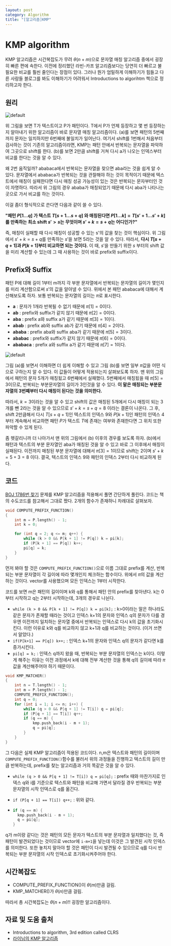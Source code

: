 ```yaml
---
layout: post
category: Algorithm
title: "[알고리즘]KMP"
---
```


# KMP algorithm

KMP 알고리즘은 시간복잡도가 무려 $\theta(n+m)$으로 문자열 매칭 알고리즘 중에서 굉장히 빠른 편에 속한다. 이전에 정리했던 라빈-카프 알고리즘보다는 당연히 더 빠르고 불필요한 비교를 훨씬 줄인다는 장점이 있다. 그러나 뭔가 엄밀하게 이해하기가 힘들고 다른 사람들 블로그를 봐도 이해하기가 어려워서 Introductions to algorihtm 책으로 정리하고자 한다.

## 원리

![default](https://user-images.githubusercontent.com/35518072/40884406-f2b2cf14-674d-11e8-8a69-9bf553ce97f6.JPG)

위 그림을 보면 T가 텍스트이고 P가 패턴이다. T에서 P가 언제 등장하고 몇 번 등장하는지 알아내기 위한 알고리즘이 바로 문자열 매칭 알고리즘이다. (a)를 보면 패턴의 5번째까지 문자는 일치하지만 6번째에 불일치가 일어난다. 여기서 shift를 1번해서 처음부터 검사하는 것이 기존의 알고리즘이라면, KMP는 패턴 안에서 반복되는 문자열을 파악하여 그곳으로 shift를 한다. (b)를 보면 2만큼 shift를 거쳐 다시 a가 나오는 인덱스부터 비교를 한다는 것을 알 수 있다. 

왜 2번 움직일까? ababaca에서 반복되는 문자열을 찾으면 aba라는 것을 쉽게 알 수 있다. 문자열에서 ababaca가 반복되는 것을 관찰해야 하는 것이 목적이기 때문에 텍스트에서 매칭이 실패한다면 다시 매칭 성공 가능성이 있는 것은 반복되는 문자부터인 것이 자명하다. 따라서 위 그림의 경우 ababa가 매칭되었기 때문에 다시 aba가 나타나는 곳으로 가서 비교를 하는 것이다.

이걸 좀더 형식적으로 쓴다면 다음과 같이 쓸 수 있다.

**"패턴 $P[1...q]$ 가 텍스트 $T[s+1...s+q]$ 와 매칭된다면 $P[1...k]=T[s'+1...s'+k]$를 만족하는 최소 shift $s'>s$는 무엇이며 $s'+k=s+q$는 어디인가?"**

즉, 매칭이 실패할 때 다시 매칭이 성공할 수 있는 s'의 값을 찾는 것이 핵심이다. 위 그림에서 $s'+k=s+q$를 만족하는 $s'$을 보면 5라는 것을 알 수 있다. 따라서, **다시 $T[s+q+1]$과 $P[k+1]$부터 비교하면 되는 것이다.** 이 때, $s'$을 만들기 위한 $s$ 부터의 shift 값을 미리 계산할 수 있는데 그 때 사용하는 것이 바로 prefix와 suffix이다.



## Prefix와 Suffix

패턴 P에 대해 길이 1부터 m까지 각 부분 문자열에서 반복되는 문자열의 길이가 몇인지를 미리 계산함으로써 $s'$의 값을 알아낼 수 있다. 위에서 본 패턴 ababaca에 대해서 계산해보도록 하자. 보통 반복되는 문자열의 길이는 $\pi$로 표시한다.

* **a** : 문자가 1개라 반복될 수 없기 때문에 $\pi[1]=0$이다.
* **ab** : prefix와 suffix가 같지 않기 때문에 $\pi[2]=0$이다.
* **aba** : prefix a와 suffix a가 같기 때문에 $\pi[3]=1$이다.
* **abab** : prefix ab와 suffix ab가 같기 때문에 $\pi[4]=2$이다.
* **ababa** : prefix aba와 suffix aba가 같기 때문에 $\pi[5]=3$이다.
* **ababac** : prefix와 suffix가 같지 않기 때문에 $\pi[6]=0$이다.
* **ababaca** : prefix a와 suffix a가 같기 때문에 $\pi[7]=1$이다.

![default](https://user-images.githubusercontent.com/35518072/40884614-f8938d2a-6751-11e8-9c9c-c4d08fbdea0a.JPG)

그림 (a)를 보면서 이해하면 더 쉽게 이해할 수 있고 그림 (b)를 보면 일부 $\pi$값을 어떤 식으로 구하는지 알 수 있다. 이 값들이 어떻게 적용되는지 살펴보도록 하자. 맨 위의 그림에서 패턴의 문자 5개가 매칭됬고 6번째에서 실패했다. 5번째에서 매칭됬을 때 $\pi[5]=3$이므로, 반복되는 부분문자열의 길이가 3인것을 알 수 있다. **이 말은 매칭되는 부분문자열의 3번째부터 다시 매칭이 된다는 것을 의미한다.**

따라서, $k=3$이라는 것을 알 수 있고 shift의 값은 매칭된 5개에서 다시 매칭이 되는 3개를 뺀 2라는 것을 알 수 있으므로 $s'+k=s+q=8$ 이라는 결론이 나온다. 그 후, shift 2만큼해서 다시 $T[s+q+1]$인 텍스트의 인덱스 9와 $P[k+1]$인 패턴의 인덱스 4부터 계속해서 비교하면 패턴 $P$가 텍스트 $T$에 존재는 여부와 존재한다면 그 위치 또한 파악할 수 있게 된다.

좀 헷갈리니까 더 나아가서 맨 위의 그림에서 (b) 이후의 경우를 보도록 하자. (b)에서 패턴과 텍스트의 부분 문자열인 aba가 매칭된 것을 알 수 있고 바로 그 이후에서 매칭이 실패된다.  이전까지 매칭된 부분 문자열에 대해서 $\pi[3]=1$이므로 shift는 2이며 $s'+k=5+3=8$ 이다. 결국, 텍스트의 인덱스 9와 패턴의 인덱스 2부터 다시 비교하게 된다. 



## 코드

[BOJ 1786번 찾기](https://www.acmicpc.net/problem/1786) 문제를 KMP 알고리즘을 적용해서 풀면 간단하게 풀린다. 코드는 책의 수도코드를 참고해서 그대로 짰다. 2개의 함수가 존재하니 차례대로 살펴보자.

```c++
void COMPUTE_PREFIX_FUNCTION()
{
	int m = P.length() - 1;
	int k = 0;

	for (int q = 2; q <= m; q++) {
		while (k > 0 && P[k + 1] != P[q]) k = pi[k];
		if (P[k + 1] == P[q]) k++;
		pi[q] = k;
	}
}
```

먼저 봐야 할 것은 `COMPUTE_PREFIX_FUNCTION()`으로 이름 그대로 prefix를 계산, 반복되는 부분 문자열이 각 길이에 따라 몇개인지 체크하는 함수이다. 위에서 $\pi$의 값을 계산하는 것이다. vector를 사용했으며 모든 인덱스는 1부터 시작한다. 

코드를 보면 m은 패턴의 길이이며 k와 q를 통해서 패턴 안의 prefix를 찾아낸다. k는 0부터 시작하고 q는 2부터 시작하는데, 3개의 경우로 나뉜다.

* `while (k > 0 && P[k + 1] != P[q]) k = pi[k];` : k>0이라는 말은 하나라도 같은 문자가 존재할 때라는 것이고 인덱스 k+1의 문자와 인덱스 q의 문자가 다를 경우엔 이전까지 일치하는 문자열 중에서 반복되는 인덱스로 다시 k의 값을 초기화시킨다. 이런 이유로 k와 q를 비교하지 않고 k+1과 q를 비교하는 것이다. (이거 쓰면서 알았다.)
* `if(P[k+1] == P[q]) k++;` : 인덱스 k+1의 문자와 인덱스 q의 문자가 같다면 k를 증가시킨다.
* `pi[q] = k;` : 인덱스 q까지 왔을 때, 반복되는 부분 문자열의 인덱스는 k이다. 이렇게 해주는 이유는 이전 과정에서 k에 대해 전부 계산한 것을 통해 q의 길이에 따라 $\pi$ 값을 계산해주어야 하기 때문이다.

```c++
void KMP_MATCHER()
{
	int n = T.length() - 1;
	int m = P.length() - 1;
	COMPUTE_PREFIX_FUNCTION();
	int q = 0;
	for (int i = 1; i <= n; i++) {
		while (q > 0 && P[q + 1] != T[i]) q = pi[q];
		if (P[q + 1] == T[i]) q++;
		if (q == m) {
			kmp.push_back(i - m + 1);
			q = pi[q];
		}
	}
}
```

그 다음은 실제 KMP 알고리즘이 적용된 코드이다. n,m은 텍스트와 패턴의 길이이며 `COMPUTE_PREFIX_FUNCTION()`함수를 불러서 위의 과정들을 진행하고 텍스트의 길이 만큼 반복하는데, prefix를 찾는 알고리즘과 거의 똑같은 것을 알 수 있다. 

* `while (q > 0 && P[q + 1] != T[i]) q = pi[q];` : prefix 때와 마찬가지로 인덱스 q와 i를 기준으로 텍스트와 패턴을 비교해 가면서 달라질 경우 반복되는 부분 문자열의 시작 인덱스로 q를 옮긴다.

* `if (P[q + 1] == T[i]) q++;` : 위와 같다.

* ```c++
  if (q == m) {
  	kmp.push_back(i - m + 1);
  	q = pi[q];
  }
  ```

q가 m이랑 같다는 것은 패턴의 모든 문자가 텍스트의 부분 문자열과 일치했다는 것, 즉 패턴이 발견되었다는 것이므로 vector에 `i-m+1`을 넣는데 이것은 그 발견된 시작 인덱스를 의미한다. 또한 놓치지 말아야 할 것은 패턴이 다시 발견될 수 있으므로 q를 다시 반복되는 부분 문자열의 시작 인덱스로 초기화시켜주어야 한다.



## 시간복잡도

* COMPUTE_PREFIX_FUNCTION()이 $\theta(m)$만큼 걸림.
* KMP_MATCHER()가 $\theta(n)$만큼 걸림.

따라서 총 시간복잡도는 $\theta(n+m)$!! 굉장한 알고리즘이다.



## 자료 및 도움 출처

* Introductions to algorithm, 3rd edition called CLRS
* [라이님의 KMP 알고리즘](https://blog.naver.com/PostView.nhn?blogId=kks227&logNo=220917078260&proxyReferer=https%3A%2F%2Fwww.google.co.kr%2F)
